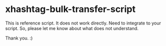 # xhashtag-bulk-transfer-script

This is reference script. It does not work directly. Need to integrate to your script. So, please let me know about what does not understand.

Thank you. :)

